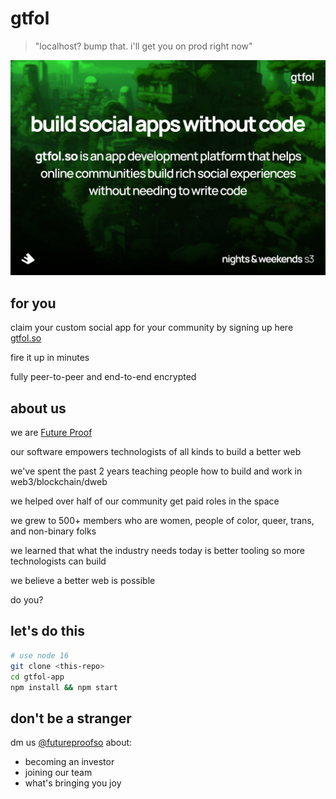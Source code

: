 # gtfol

> "localhost? bump that. i'll get you on prod right now"

![build social apps without code](./assets/erevald.png)

## for you

claim your custom social app for your community by signing up here [gtfol.so](https://gtfol.so)

fire it up in minutes

fully peer-to-peer and end-to-end encrypted

## about us

we are [Future Proof](https://futureproof.so)

our software empowers technologists of all kinds to build a better web

we've spent the past 2 years teaching people how to build and work in web3/blockchain/dweb

we helped over half of our community get paid roles in the space

we grew to 500+ members who are women, people of color, queer, trans, and non-binary folks

we learned that what the industry needs today is better tooling so more technologists can build

we believe a better web is possible

do you?

## let's do this

```sh
# use node 16
git clone <this-repo>
cd gtfol-app
npm install && npm start
```

## don't be a stranger

dm us [@futureproofso](https://twitter.com/futureproofso) about:
- becoming an investor 
- joining our team
- what's bringing you joy
